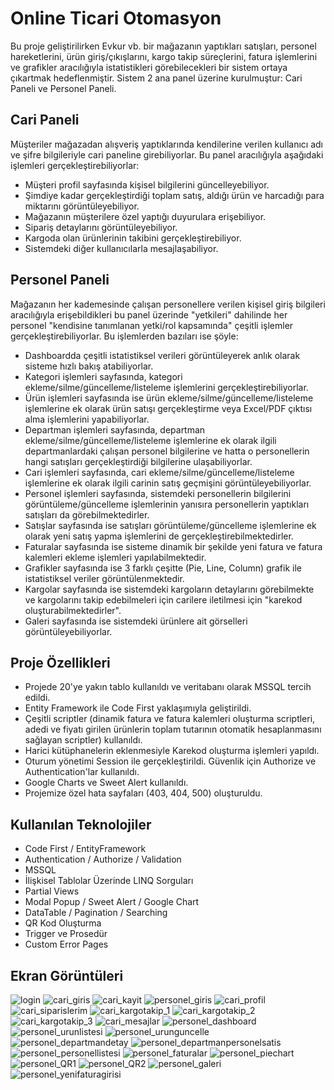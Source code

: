 
# Online Ticari Otomasyon

Bu proje geliştirilirken Evkur vb. bir mağazanın yaptıkları satışları, personel hareketlerini, ürün giriş/çıkışlarını, kargo takip süreçlerini, fatura işlemlerini ve grafikler aracılığıyla istatistikleri görebilecekleri bir sistem ortaya çıkartmak hedeflenmiştir. Sistem 2 ana panel üzerine kurulmuştur: Cari Paneli ve Personel Paneli.
## Cari Paneli

Müşteriler mağazadan alışveriş yaptıklarında kendilerine verilen kullanıcı adı ve şifre bilgileriyle cari paneline girebiliyorlar. Bu panel aracılığıyla aşağıdaki işlemleri gerçekleştirebiliyorlar:

- Müşteri profil sayfasında kişisel bilgilerini güncelleyebiliyor.
- Şimdiye kadar gerçekleştirdiği toplam satış, aldığı ürün ve harcadığı para miktarını görüntüleyebiliyor.
- Mağazanın müşterilere özel yaptığı duyurulara erişebiliyor.
- Sipariş detaylarını görüntüleyebiliyor.
- Kargoda olan ürünlerinin takibini gerçekleştirebiliyor.
- Sistemdeki diğer kullanıcılarla mesajlaşabiliyor.
## Personel Paneli

Mağazanın her kademesinde çalışan personellere verilen kişisel giriş bilgileri aracılığıyla erişebildikleri bu panel üzerinde "yetkileri" dahilinde her personel "kendisine tanımlanan yetki/rol kapsamında" çeşitli işlemler gerçekleştirebiliyorlar. Bu işlemlerden bazıları ise şöyle:

- Dashboardda çeşitli istatistiksel verileri görüntüleyerek anlık olarak sisteme hızlı bakış atabiliyorlar.
- Kategori işlemleri sayfasında, kategori ekleme/silme/güncelleme/listeleme işlemlerini gerçekleştirebiliyorlar.
- Ürün işlemleri sayfasında ise ürün ekleme/silme/güncelleme/listeleme işlemlerine ek olarak ürün satışı gerçekleştirme veya Excel/PDF çıktısı alma işlemlerini yapabiliyorlar.
- Departman işlemleri sayfasında, departman ekleme/silme/güncelleme/listeleme işlemlerine ek olarak ilgili departmanlardaki çalışan personel bilgilerine ve hatta o personellerin hangi satışları gerçekleştirdiği bilgilerine ulaşabiliyorlar.
- Cari işlemleri sayfasında, cari ekleme/silme/güncelleme/listeleme işlemlerine ek olarak ilgili carinin satış geçmişini görüntüleyebiliyorlar.
- Personel işlemleri sayfasında, sistemdeki personellerin bilgilerini görüntüleme/güncelleme işlemlerinin yanısıra personellerin yaptıkları satışları da görebilmektedirler.
- Satışlar sayfasında ise satışları görüntüleme/güncelleme işlemlerine ek olarak yeni satış yapma işlemlerini de gerçekleştirebilmektedirler.
- Faturalar sayfasında ise sisteme dinamik bir şekilde yeni fatura ve fatura kalemleri ekleme işlemleri yapılabilmektedir.
- Grafikler sayfasında ise 3 farklı çeşitte (Pie, Line, Column) grafik ile istatistiksel veriler görüntülenmektedir.
- Kargolar sayfasında ise sistemdeki kargoların detaylarını görebilmekte ve kargolarını takip edebilmeleri için carilere iletilmesi için "karekod oluşturabilmektedirler".
- Galeri sayfasında ise sistemdeki ürünlere ait görselleri görüntüleyebiliyorlar.
## Proje Özellikleri

- Projede 20'ye yakın tablo kullanıldı ve veritabanı olarak MSSQL tercih edildi.
- Entity Framework ile Code First yaklaşımıyla geliştirildi.
- Çeşitli scriptler (dinamik fatura ve fatura kalemleri oluşturma scriptleri, adedi ve fiyatı girilen ürünlerin toplam tutarının otomatik hesaplanmasını sağlayan scriptler) kullanıldı.
- Harici kütüphanelerin eklenmesiyle Karekod oluşturma işlemleri yapıldı.
- Oturum yönetimi Session ile gerçekleştirildi. Güvenlik için Authorize ve Authentication'lar kullanıldı.
- Google Charts ve Sweet Alert kullanıldı.
- Projemize özel hata sayfaları (403, 404, 500) oluşturuldu.

  
## Kullanılan Teknolojiler

- Code First / EntityFramework
- Authentication / Authorize / Validation
- MSSQL
- İlişkisel Tablolar Üzerinde LINQ Sorguları
- Partial Views
- Modal Popup / Sweet Alert / Google Chart
- DataTable / Pagination / Searching
- QR Kod Oluşturma
- Trigger ve Prosedür
- Custom Error Pages
## Ekran Görüntüleri

![login](https://github.com/user-attachments/assets/29065c75-c9a3-4f78-a592-af7a9c9d8ada)
![cari_giris](https://github.com/user-attachments/assets/9c6f2e7c-72d9-43e7-bcc0-34ce87b04813)
![cari_kayit](https://github.com/user-attachments/assets/c46ae61a-a781-442f-83e1-415b463afe8a)
![personel_giris](https://github.com/user-attachments/assets/f3719eee-c30a-48e3-8eaf-7ae181f41888)
![cari_profil](https://github.com/user-attachments/assets/2c145e5f-4454-43fb-abf2-ec5d185e6aae)
![cari_siparislerim](https://github.com/user-attachments/assets/d2fbf11c-4d14-4713-a9b0-f242003850b5)
![cari_kargotakip_1](https://github.com/user-attachments/assets/d11deb76-319f-4297-b25e-7c5070715ccc)
![cari_kargotakip_2](https://github.com/user-attachments/assets/389a6797-976d-4849-bffa-dd60f47eb6f0)
![cari_kargotakip_3](https://github.com/user-attachments/assets/775974bd-2abf-408c-bba2-6fc3e88549a5)
![cari_mesajlar](https://github.com/user-attachments/assets/89c3db95-dee9-482a-9df9-b1341b9465bd)
![personel_dashboard](https://github.com/user-attachments/assets/44bc33b6-4073-4f3f-b136-5551e241df63)
![personel_urunlistesi](https://github.com/user-attachments/assets/feca1b8c-b6f2-45eb-9d92-7d61727474a6)
![personel_urunguncelle](https://github.com/user-attachments/assets/fea24cc5-b8f7-418a-ac02-907b8a52bf96)
![personel_departmandetay](https://github.com/user-attachments/assets/b9306a1e-8a10-44db-b0df-98259e9ad0f5)
![personel_departmanpersonelsatis](https://github.com/user-attachments/assets/e66cd614-003e-4098-882f-9df7b14d9feb)
![personel_personellistesi](https://github.com/user-attachments/assets/594e2986-dfce-4603-aa0b-e77b26148c69)
![personel_faturalar](https://github.com/user-attachments/assets/eb511531-08cf-4961-a4b1-f59a1de7d1b2)
![personel_piechart](https://github.com/user-attachments/assets/70a1f112-4ff0-4ecf-a9f0-fd917d9b7808)
![personel_QR1](https://github.com/user-attachments/assets/2c9a1770-d65c-4e80-858a-851e56de6270)
![personel_QR2](https://github.com/user-attachments/assets/f6e6460c-94c9-4fd1-88e5-b739514a9cd8)
![personel_galeri](https://github.com/user-attachments/assets/b8da0eb8-ae0e-4dab-b9be-2834344aa921)
![personel_yenifaturagirisi](https://github.com/user-attachments/assets/7521707f-3a28-4af0-9f21-2c76b7c19e37)


  
